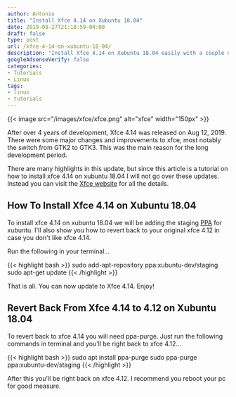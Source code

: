 ```yaml
---
author: Antonio
title: "Install Xfce 4.14 on Xubuntu 18.04"
date: 2019-08-27T21:18:59-04:00
draft: false
type: post
url: /xfce-4-14-on-xubuntu-18-04/
description: "Install Xfce 4.14 on Xubuntu 18.04 easily with a couple of commands. Follow our tutorial that shows you how to do the upgrade from an Xfce 4.14 ppa."
googleAdsenseVerify: false
categories:
- Tutorials
- Linux
tags:
- linux
- tutorials
---
```


{{< image src="/images/xfce/xfce.png" alt="xfce" width="150px" >}}

After over 4 years of development, Xfce 4.14 was released on Aug 12, 2019. There were some major changes and improvements to xfce, most notably the switch from GTK2 to GTK3. This was the main reason for the long development period.

<!--more-->

There are many highlights in this update, but since this article is a tutorial on how to install xfce 4.14 on xubuntu 18.04 I will not go over these updates. Instead you can visit the <a href="https://www.xfce.org/about/news/?post=1565568000" target="_blank">Xfce website</a> for all the details.

## **How To Install Xfce 4.14 on Xubuntu 18.04**

To install xfce 4.14 on xubuntu 18.04 we will be adding the staging <a href="https://launchpad.net/~xubuntu-dev/+archive/ubuntu/staging" target="_blank">PPA</a> for xubuntu. I'll also show you how to revert back to your original xfce 4.12 in case you don't like xfce 4.14.

Run the following in your terminal...

{{< highlight bash >}}
sudo add-apt-repository ppa:xubuntu-dev/staging
sudo apt-get update
{{< /highlight >}}

That is all. You can now update to Xfce 4.14. Enjoy!

## **Revert Back From Xfce 4.14 to 4.12 on Xubuntu 18.04**

To revert back to xfce 4.14 you will need ppa-purge. Just run the following commands in terminal and you'll be right back to xfce 4.12...

{{< highlight bash >}}
sudo apt install ppa-purge
sudo ppa-purge ppa:xubuntu-dev/staging
{{< /highlight >}}

After this you'll be right back on xfce 4.12. I recommend you reboot your pc for good measure.
